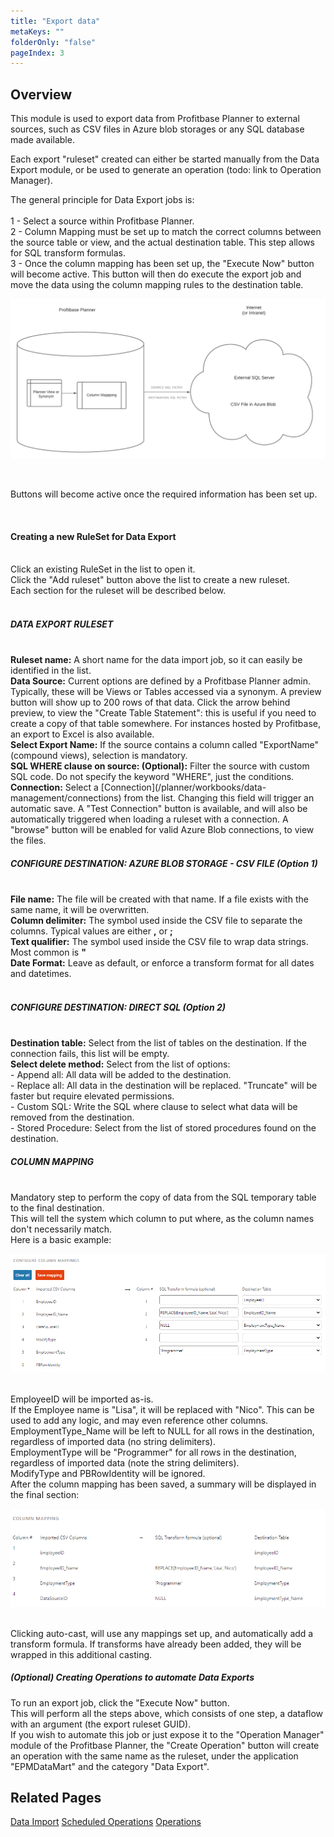 ```yaml
---
title: "Export data"
metaKeys: ""
folderOnly: "false"
pageIndex: 3
---
```


## Overview

This module is used to export data from Profitbase Planner to external sources, such as CSV files in Azure blob storages or any SQL database made available.
<br/>

Each export "ruleset" created can either be started manually from the Data Export module, or be used to generate an operation (todo: link to Operation Manager).
<br/>

The general principle for Data Export jobs is:
<br/>
<br/>
1 - Select a source within Profitbase Planner.
<br/>
2 - Column Mapping must be set up to match the correct columns between the source table or view, and the actual destination table. This step allows for SQL transform formulas.
<br/>
3 - Once the column mapping has been set up, the "Execute Now" button will become active. This button will then do execute the export job and move the data using the column mapping rules to the destination table.
<br/>

![](img/DataExport.png)

<br/>

Buttons will become active once the required information has been set up.

<br/>

#### Creating a new RuleSet for Data Export
<br/>
Click an existing RuleSet in the list to open it.
<br/>
Click the "Add ruleset" button above the list to create a new ruleset.
<br/>
Each section for the ruleset will be described below.
<br/>

<br/>

##### DATA EXPORT RULESET

<br/>
<b>Ruleset name:</b> A short name for the data import job, so it can easily be identified in the list.
<br/>
<b>Data Source:</b> Current options are defined by a Profitbase Planner admin. Typically, these will be Views or Tables accessed via a synonym. A preview button will show up to 200 rows of that data. Click the arrow behind preview, to view the "Create Table Statement": this is useful if you need to create a copy of that table somewhere. For instances hosted by Profitbase, an export to Excel is also available.
<br/>
<b>Select Export Name:</b> If the source contains a column called "ExportName" (compound views), selection is mandatory.
<br/>
<b>SQL WHERE clause on source: (Optional):</b> Filter the source with custom SQL code. Do not specify the keyword "WHERE", just the conditions.
<br/>
<b>Connection:</b> Select a [Connection](/planner/workbooks/data-management/connections) from the list. Changing this field will trigger an automatic save.
A "Test Connection" button is available, and will also be automatically triggered when loading a ruleset with a connection. A "browse" button will be enabled for valid Azure Blob connections, to view the files.

<br/>

##### CONFIGURE DESTINATION: AZURE BLOB STORAGE - CSV FILE (Option 1)

<br/>
<b>File name:</b> The file will be created with that name. If a file exists with the same name, it will be overwritten.
<br/>
<b>Column delimiter:</b> The symbol used inside the CSV file to separate the columns. Typical values are either <b>,</b> or <b>;</b>
<br/>
<b>Text qualifier:</b> The symbol used inside the CSV file to wrap data strings. Most common is <b>"</b>
<br/>
<b>Date Format:</b> Leave as default, or enforce a transform format for all dates and datetimes.
<br/>

<br/>

##### CONFIGURE DESTINATION: DIRECT SQL (Option 2)

<br/>
<b>Destination table:</b> Select from the list of tables on the destination. If the connection fails, this list will be empty.
<br/>
<b>Select delete method:</b> Select from the list of options:
<br/>
 - Append all: All data will be added to the destination.
 <br/>
 - Replace all: All data in the destination will be replaced. "Truncate" will be faster but require elevated permissions.
 <br/>
 - Custom SQL: Write the SQL where clause to select what data will be removed from the destination.
 <br/>
 - Stored Procedure: Select from the list of stored procedures found on the destination.
<br/>

##### COLUMN MAPPING

<br/>
Mandatory step to perform the copy of data from the SQL temporary table to the final destination.
<br/>
This will tell the system which column to put where, as the column names don't necessarily match.
<br/>
Here is a basic example:
<br/>

![](img/ColumnMappingExample.PNG)

<br/>
EmployeeID will be imported as-is.
<br/>
If the Employee name is "Lisa", it will be replaced with "Nico". This can be used to add any logic, and may even reference other columns.
<br/>
EmploymentType_Name will be left to NULL for all rows in the destination, regardless of imported data (no string delimiters).
<br/>
EmploymentType will be "Programmer" for all rows in the destination, regardless of imported data (note the string delimiters).
<br/>
ModifyType and PBRowIdentity will be ignored.
<br/>
After the column mapping has been saved, a summary will be displayed in the final section:
<br/>

![](img/ColumnMappingExample_result.PNG)

<br/>
Clicking auto-cast, will use any mappings set up, and automatically add a transform formula. If transforms have already been added, they will be wrapped in this additional casting.

<br/>

##### (Optional) Creating Operations to automate Data Exports

To run an export job, click the "Execute Now" button.
<br/>
This will perform all the steps above, which consists of one step, a dataflow with an argument (the export ruleset GUID).
<br/>
If you wish to automate this job or just expose it to the "Operation Manager" module of the Profitbase Planner, the "Create Operation" button will create an operation with the same name as the ruleset, under the application "EPMDataMart" and the category "Data Export".
<br/>

## Related Pages

[Data Import](import-data.md)
[Scheduled Operations](../../administration/operation-manager/ScheduledOperations.md)
[Operations](../../administration/operation-manager/Operations.md)
